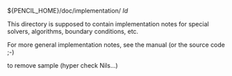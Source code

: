 ${PENCIL_HOME}/doc/implementation/
$Id$

This directory is supposed to contain implementation notes for special
solvers, algorithms, boundary conditions, etc.

For more general implementation notes, see the manual (or the source code ;-)

to remove sample (hyper check Nils...)
